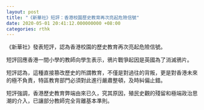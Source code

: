```yaml
---
layout: post
title: "《新華社》短評：香港校園歷史教育再次亮起危險信號"
date: 2020-05-01 20:41:12.000000000 +08:00
categories: rthk
---
```


《新華社》發表短評，認為香港校園的歷史教育再次亮起危險信號。

短評回應香港一間小學的教師向學生表示，鴉片戰爭起因是英國為了消滅鴉片。

短評認為，這種直接篡改歷史的所謂教育，不僅是對過往的背叛，更是對香港未來的極不負責，特區教育部門必須對此進行嚴肅整頓，及時糾偏止錯。

短評強調，香港歷史教育弊端由來已久，究其原因，殖民史觀的殘留和極端政治思潮的介入，已讓部分教師完全背離基本準則。
